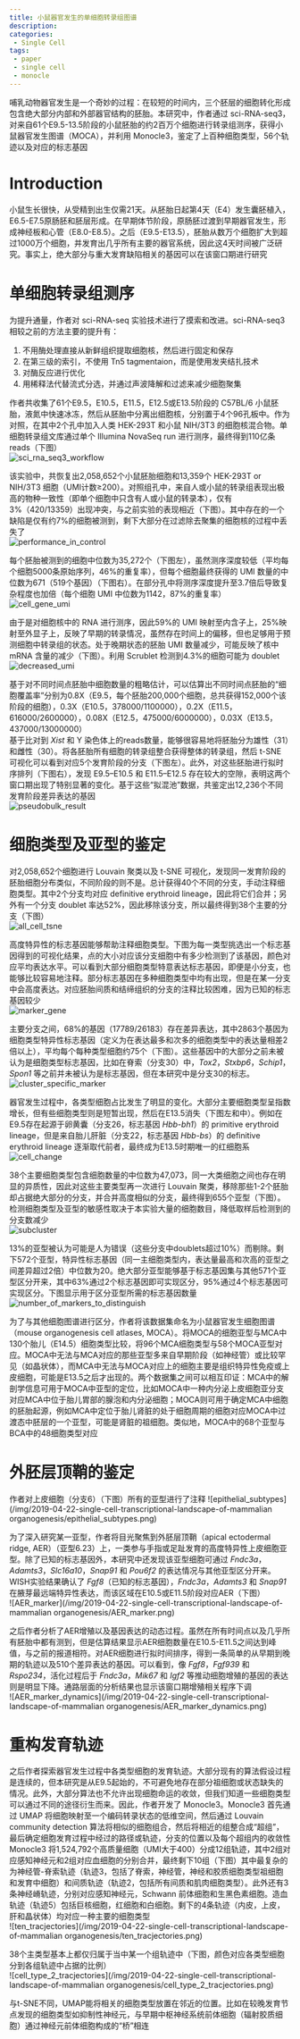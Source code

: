```yaml
---
title: 小鼠器官发生的单细胞转录组图谱
description: 
categories:
 - Single Cell
tags:
 - paper
 - single cell
 - monocle
---
```


哺乳动物器官发生是一个奇妙的过程：在较短的时间内，三个胚层的细胞转化形成包含绝大部分内部和外部器官结构的胚胎。本研究中，作者通过 sci-RNA-seq3，对来自61个E9.5-13.5阶段的小鼠胚胎的约2百万个细胞进行转录组测序，获得小鼠器官发生图谱（MOCA），并利用 Monocle3，鉴定了上百种细胞类型，56个轨迹以及对应的标志基因

<!-- more -->

# Introduction
小鼠生长很快，从受精到出生仅需21天。从胚胎日起第4天（E4）发生囊胚植入，E6.5-E7.5原肠胚和胚层形成。在早期体节阶段，原肠胚过渡到早期器官发生，形成神经板和心管（E8.0-E8.5）。之后（E9.5-E13.5），胚胎从数万个细胞扩大到超过1000万个细胞，并发育出几乎所有主要的器官系统，因此这4天时间被广泛研究。事实上，绝大部分与重大发育缺陷相关的基因可以在该窗口期进行研究  
  
# 单细胞转录组测序
为提升通量，作者对 sci-RNA-seq 实验技术进行了摸索和改进。sci-RNA-seq3相较之前的方法主要的提升有：  
1. 不用酶处理直接从新鲜组织提取细胞核，然后进行固定和保存  
2. 在第三级的索引，不使用 Tn5 tagmentaion，而是使用发夹结扎技术  
3. 对酶反应进行优化  
4. 用稀释法代替流式分选，并通过声波降解和过滤来减少细胞聚集  

作者共收集了61个E9.5，E10.5，E11.5，E12.5或E13.5阶段的 C57BL/6 小鼠胚胎，液氮中快速冰冻，然后从胚胎中分离出细胞核，分别置于4个96孔板中。作为对照，在其中2个孔中加入人类 HEK-293T 和小鼠 NIH/3T3 的细胞核混合物。单细胞转录组文库通过单个 Illumina NovaSeq run 进行测序，最终得到110亿条reads（下图）  
![sci_rna_seq3_workflow](/img/2019-04-22-single-cell-transcriptional-landscape-of-mammalian-organogenesis/sci_rna_seq3_workflow.png)  
  
该实验中，共恢复出2,058,652个小鼠胚胎细胞和13,359个 HEK-293T or NIH/3T3 细胞（UMI计数≥200）。对照组孔中，来自人或小鼠的转录组表现出极高的物种一致性（即单个细胞中只含有人或小鼠的转录本），仅有3%（420/13359）出现冲突，与之前实验的表现相近（下图）。其中存在的一个缺陷是仅有约7%的细胞被测到，剩下大部分在过滤除去聚集的细胞核的过程中丢失了  
![performance_in_control](/img/2019-04-22-single-cell-transcriptional-landscape-of-mammalian-organogenesis/performance_in_control.png)  
  
每个胚胎被测到的细胞中位数为35,272个（下图左），虽然测序深度较低（平均每个细胞5000条原始序列，46%的重复率），但每个细胞最终获得的 UMI 数量的中位数为671（519个基因）（下图右）。在部分孔中将测序深度提升至3.7倍后导致复杂程度也加倍（每个细胞 UMI 中位数为1142，87%的重复率）  
![cell_gene_umi](/img/2019-04-22-single-cell-transcriptional-landscape-of-mammalian-organogenesis/cell_gene_umi.png)  
  
由于是对细胞核中的 RNA 进行测序，因此59%的 UMI 映射至内含子上，25%映射至外显子上，反映了早期的转录情况，虽然存在时间上的偏移，但也足够用于预测细胞中转录组的状态。处于晚期状态的胚胎 UMI 数量减少，可能反映了核中 mRNA 含量的减少（下图）。利用 Scrublet 检测到4.3%的细胞可能为 doublet  
![decreased_umi](/img/2019-04-22-single-cell-transcriptional-landscape-of-mammalian-organogenesis/decreased_umi.png)
  
基于对不同时间点胚胎中细胞数量的粗略估计，可以估算出不同时间点胚胎的“细胞覆盖率”分别为0.8X（E9.5，每个胚胎200,000个细胞，总共获得152,000个该阶段的细胞），0.3X（E10.5，378000/1100000），0.2X（E11.5，616000/2600000），0.08X（E12.5，475000/6000000），0.03X（E13.5，437000/13000000）  
基于比对到 *Xist* 和 Y 染色体上的reads数量，能够很容易地将胚胎分为雄性（31）和雌性（30）。将各胚胎所有细胞的转录组整合获得整体的转录组，然后 t-SNE 可视化可以看到对应5个发育阶段的分支（下图左）。此外，对这些胚胎进行拟时序排列（下图右），发现 E9.5–E10.5 和 E11.5–E12.5 存在较大的空隙，表明这两个窗口期出现了特别显著的变化。基于这些“拟混池”数据，共鉴定出12,236个不同发育阶段差异表达的基因  
![pseudobulk_result](/img/2019-04-22-single-cell-transcriptional-landscape-of-mammalian-organogenesis/pseudobulk_result.png)
  
# 细胞类型及亚型的鉴定
对2,058,652个细胞进行 Louvain 聚类以及 t-SNE 可视化，发现同一发育阶段的胚胎细胞分布类似，不同阶段的则不是。总计获得40个不同的分支，手动注释细胞类型。其中2个分支均对应 definitive erythroid lineage，因此将它们合并；另外有一个分支 doublet 率达52%，因此移除该分支，所以最终得到38个主要的分支（下图）  
![all_cell_tsne](/img/2019-04-22-single-cell-transcriptional-landscape-of-mammalian-organogenesis/all_cell_tsne.png)
  
高度特异性的标志基因能够帮助注释细胞类型。下图为每一类型挑选出一个标志基因得到的可视化结果，点的大小对应该分支细胞中有多少检测到了该基因，颜色对应平均表达水平。可以看到大部分细胞类型特意表达标志基因，即便是小分支，也能够比较容易地注释。部分标志基因在多种细胞类型中均有出现，但是在某一分支中会高度表达。对应胚胎间质和结缔组织的分支的注释比较困难，因为已知的标志基因较少  
![marker_gene](/img/2019-04-22-single-cell-transcriptional-landscape-of-mammalian-organogenesis/marker_gene.png)
  
主要分支之间，68%的基因（17789/26183）存在差异表达，其中2863个基因为细胞类型特异性标志基因（定义为在表达最多和次多的细胞类型中的表达量相差2倍以上），平均每个每种类型细胞约75个（下图）。这些基因中的大部分之前未被认为是细胞类型标志基因，比如在脊索（分支30）中，*Tox2*，*Stxbp6*，*Schip1*，*Spon1* 等之前并未被认为是标志基因，但在本研究中是分支30的标志。  
![cluster_specific_marker](/img/2019-04-22-single-cell-transcriptional-landscape-of-mammalian-organogenesis/cluster_specific_marker.png)
  
器官发生过程中，各类型细胞占比发生了明显的变化。大部分主要细胞类型呈指数增长，但有些细胞类型则是短暂出现，然后在E13.5消失（下图左和中）。例如在E9.5存在起源于卵黄囊（分支26，标志基因 *Hbb-bh1*）的 primitive erythroid lineage，但是来自胎儿肝脏（分支22，标志基因 *Hbb-bs*）的 definitive erythroid lineage 逐渐取代前者，最终成为E13.5时期唯一的红细胞系  
![cell_change](/img/2019-04-22-single-cell-transcriptional-landscape-of-mammalian-organogenesis/cell_change.png)
  
38个主要细胞类型包含细胞数量的中位数为47,073，同一大类细胞之间也存在明显的异质性，因此对这些主要类型再一次进行 Louvain 聚类，移除那些1-2个胚胎却占据绝大部分的分支，并合并高度相似的分支，最终得到655个亚型（下图）。检测细胞类型及亚型的敏感性取决于本实验大量的细胞数目，降低取样后检测到的分支数减少  
![subcluster](/img/2019-04-22-single-cell-transcriptional-landscape-of-mammalian-organogenesis/subcluster.jpg)
  
13%的亚型被认为可能是人为错误（这些分支中doublets超过10%）而剔除。剩下572个亚型，特异性标志基因（同一主细胞类型内，表达量最高和次高的亚型之间差异超过2倍）中位数为20。绝大部分亚型能够基于标志基因集与其他571个亚型区分开来，其中63%通过2个标志基因即可实现区分，95%通过4个标志基因可实现区分。下图显示用于区分亚型所需的标志基因数量  
![number_of_markers_to_distinguish](/img/2019-04-22-single-cell-transcriptional-landscape-of-mammalian-organogenesis/number_of_markers_to_distinguish.png)
  
为了与其他细胞图谱进行区分，作者将该数据集命名为小鼠器官发生细胞图谱（mouse organogenesis cell atlases, MOCA）。将MOCA的细胞亚型与MCA中130个胎儿（E14.5）细胞类型比较，将96个MCA细胞类型与58个MOCA亚型对应。MOCA中无法与MCA对应的那些亚型多来自早期阶段（如神经管）或比较罕见（如晶状体），而MCA中无法与MOCA对应上的细胞主要是组织特异性免疫或上皮细胞，可能是E13.5之后才出现的。两个数据集之间可以相互印证：MCA中的解剖学信息可用于MOCA中亚型的定位，比如MOCA中一种内分泌上皮细胞亚分支对应MCA中位于胎儿胃部的腺泡和内分泌细胞；MOCA则可用于确定MCA中细胞的胚胎起源，例如MCA中定位于胎儿肾脏的处于细胞周期的细胞对应MOCA中过渡态中胚层的一个亚型，可能是肾脏的祖细胞。类似地，MOCA中的68个亚型与BCA中的48细胞类型对应  
  
# 外胚层顶鞘的鉴定
作者对上皮细胞（分支6）（下图）所有的亚型进行了注释
![epithelial_subtypes](/img/2019-04-22-single-cell-transcriptional-landscape-of-mammalian organogenesis/epithelial_subtypes.png)  
  
为了深入研究某一亚型，作者将目光聚焦到外胚层顶鞘（apical ectodermal ridge, AER）（亚型6.23）上，一类参与手指或足趾发育的高度特异性上皮细胞亚型。除了已知的标志基因外，本研究中还发现该亚型细胞可通过 *Fndc3a*，*Adamts3*，*Slc16a10*，*Snap91* 和 *Pou6f2* 的表达情况与其他亚型区分开来。WISH实验结果确认了 *Fgf8*（已知的标志基因），*Fndc3a*，*Adamts3* 和 *Snap91* 在腋芽最远端特异性表达，而该区域在E10.5或E11.5阶段对应AER（下图）  
![AER_marker](/img/2019-04-22-single-cell-transcriptional-landscape-of-mammalian organogenesis/AER_marker.png)  
  
之后作者分析了AER增殖以及基因表达的动态过程。虽然在所有时间点以及几乎所有胚胎中都有测到，但是估算结果显示AER细胞数量在E10.5-E11.5之间达到峰值，与之前的报道相符。对AER细胞进行拟时间排序，得到一条简单的从早期到晚期的轨迹以及510个差异表达的基因。可以看到，像 *Fgf8*，*Fgf939* 和 *Rspo234*，活化过程后于 *Fndc3a*，*Mik67* 和 *Igf2* 等推动细胞增殖的基因的表达则是明显下降。通路层面的分析结果也显示该窗口期增殖相关程序下调  
![AER_marker_dynamics](/img/2019-04-22-single-cell-transcriptional-landscape-of-mammalian organogenesis/AER_marker_dynamics.png)  
  
# 重构发育轨迹
之后作者探索器官发生过程中各类型细胞的发育轨迹。大部分现有的算法假设过程是连续的，但本研究是从E9.5起始的，不可避免地存在部分祖细胞或状态缺失的情况。此外，大部分算法也不允许出现细胞命运的收敛，但我们知道一些细胞类型可以通过不同的途径衍生而来。因此，作者开发了 Monocle3。Monocle3 首先通过 UMAP 将细胞映射至一个编码转录状态的低维空间，然后通过 Louvain community detection 算法将相似的细胞组合，然后将相近的组整合成“超组”，最后确定细胞发育过程中经过的路径或轨迹，分支的位置以及每个超组内的收敛性  
Monocle3 将1,524,792个高质量细胞（UMI大于400）分成12组轨迹，其中2组对应感知神经元和2组对应血细胞的分别合并，最终剩下10组（下图）其中最复杂的为神经管-脊索轨迹（轨迹3，包括了脊索，神经管，神经和胶质细胞类型祖细胞和发育中细胞）和间质轨迹（轨迹2，包括所有间质和肌肉细胞类型）。此外还有3条神经嵴轨迹，分别对应感知神经元，Schwann 前体细胞和生黑色素细胞。造血轨迹（轨迹5）包括巨核细胞，红细胞和白细胞。剩下的4条轨迹（内皮，上皮，肝和晶状体）均对应一种主要的细胞类型  
![ten_tracjectories](/img/2019-04-22-single-cell-transcriptional-landscape-of-mammalian organogenesis/ten_tracjectories.png)  
  
38个主类型基本上都仅归属于当中某一个组轨迹中（下图，颜色对应各类型细胞分到各组轨迹中占据的比例）  
![cell_type_2_tracjectories](/img/2019-04-22-single-cell-transcriptional-landscape-of-mammalian organogenesis/cell_type_2_tracjectories.png)  
  
与t-SNE不同，UMAP能将相关的细胞类型放置在邻近的位置。比如在较晚发育节点发现的细胞类型如抑制性神经元，与早期中枢神经系统前体细胞（辐射胶质细胞）通过神经元前体细胞构成的“桥”相连
